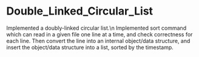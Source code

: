 # Double_Linked_Circular_List
Implemented a doubly-linked circular list.\n
Implemented sort command which can read in a given file one line at a time, and check correctness for each line. Then convert the line 
into an internal object/data structure, and insert the object/data structure into a list, sorted by the timestamp.
